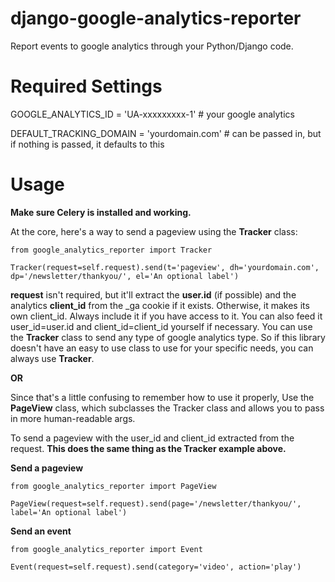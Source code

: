 # django-google-analytics-reporter
Report events to google analytics through your Python/Django code.

# Required Settings


GOOGLE_ANALYTICS_ID = 'UA-xxxxxxxxx-1' # your google analytics

DEFAULT_TRACKING_DOMAIN = 'yourdomain.com' # can be passed in, but if nothing is passed, it defaults to this


# Usage
**Make sure Celery is installed and working.**

At the core, here's a way to send a pageview using the **Tracker** class:

    from google_analytics_reporter import Tracker
    
    Tracker(request=self.request).send(t='pageview', dh='yourdomain.com', dp='/newsletter/thankyou/', el='An optional label')

**request** isn't required, but it'll extract the **user.id** (if possible) and the analytics **client_id** from the _ga cookie if it exists. Otherwise, it makes its own client_id. Always include it if you have access to it. You can also feed it user_id=user.id and client_id=client_id yourself if necessary. You can use the **Tracker** class to send any type of google analytics type. So if this library doesn't have an easy to use class to use for your specific needs, you can always use **Tracker**.

**OR**

Since that's a little confusing to remember how to use it properly, Use the **PageView** class, which subclasses the Tracker class and allows you to pass in more human-readable args.

To send a pageview with the user_id and client_id extracted from the request. **This does the same thing as the Tracker example above.**

**Send a pageview**

    from google_analytics_reporter import PageView
    
    PageView(request=self.request).send(page='/newsletter/thankyou/', label='An optional label')



**Send an event**

    from google_analytics_reporter import Event
    
    Event(request=self.request).send(category='video', action='play')
